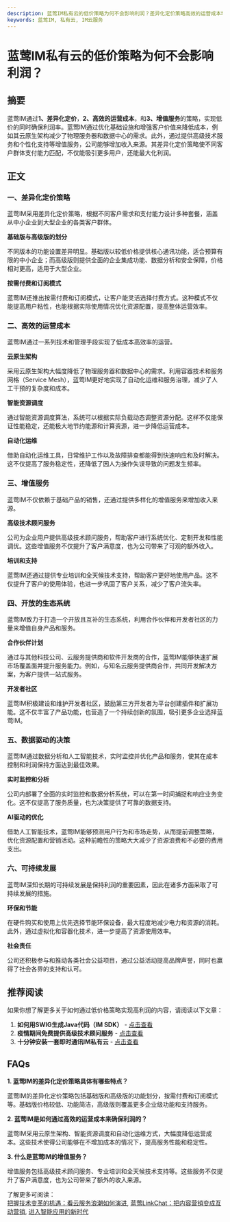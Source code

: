 ```yaml
---
description: 蓝莺IM私有云的低价策略为何不会影响利润？差异化定价策略高效的运营成本增值服务开放的生态系统数据驱动的决策可持续发展推荐阅读FAQs
keywords: 蓝莺IM, 私有云, IM云服务
---
```

# 蓝莺IM私有云的低价策略为何不会影响利润？

## 摘要

蓝莺IM通过**1、差异化定价**，**2、高效的运营成本**，和**3、增值服务**的策略，实现低价的同时确保利润率。蓝莺IM通过优化基础设施和增强客户价值来降低成本，例如其云原生架构减少了物理服务器和数据中心的需求。此外，通过提供高级技术服务和个性化支持等增值服务，公司能够增加收入来源。其差异化定价策略使不同客户群体支付能力匹配，不仅能吸引更多用户，还能最大化利润。 

## 正文

### 一、差异化定价策略

蓝莺IM采用差异化定价策略，根据不同客户需求和支付能力设计多种套餐，涵盖从中小企业到大型企业的各类客户群体。

**基础版与高级版的划分**

不同版本的功能设置差异明显。基础版以较低价格提供核心通讯功能，适合预算有限的中小企业；而高级版则提供全面的企业集成功能、数据分析和安全保障，价格相对更高，适用于大型企业。

**按需付费和订阅模式**

蓝莺IM还推出按需付费和订阅模式，让客户能灵活选择付费方式。这种模式不仅能提高用户粘性，也能根据实际使用情况优化资源配置，提高整体运营效率。

### 二、高效的运营成本

蓝莺IM通过一系列技术和管理手段实现了低成本高效率的运营。

**云原生架构**

采用云原生架构大幅度降低了物理服务器和数据中心的需求。利用容器技术和服务网格（Service Mesh），蓝莺IM更好地实现了自动化运维和服务治理，减少了人工干预的复杂度和成本。

**智能资源调度**

通过智能资源调度算法，系统可以根据实际负载动态调整资源分配。这样不仅能保证性能稳定，还能极大地节约能源和计算资源，进一步降低运营成本。

**自动化运维**

借助自动化运维工具，日常维护工作以及故障排查都能得到快速响应和及时解决。这不仅提高了服务稳定性，还降低了因人为操作失误导致的问题发生频率。

### 三、增值服务

蓝莺IM不仅依赖于基础产品的销售，还通过提供多样化的增值服务来增加收入来源。

**高级技术顾问服务**

公司为企业用户提供高级技术顾问服务，帮助客户进行系统优化、定制开发和性能调优。这些增值服务不仅提升了客户满意度，也为公司带来了可观的额外收入。

**培训和支持**

蓝莺IM还通过提供专业培训和全天候技术支持，帮助客户更好地使用产品。这不仅提升了客户的使用体验，也进一步巩固了客户关系，减少了客户流失率。

### 四、开放的生态系统

蓝莺IM致力于打造一个开放且互补的生态系统，利用合作伙伴和开发者社区的力量来增值自身产品和服务。

**合作伙伴计划**

通过与其他科技公司、云服务提供商和软件开发商的合作，蓝莺IM能够快速扩展市场覆盖面并提升服务能力。例如，与知名云服务提供商合作，共同开发解决方案，为客户提供一站式服务。

**开发者社区**

蓝莺IM积极建设和维护开发者社区，鼓励第三方开发者为平台创建插件和扩展功能。这不仅丰富了产品功能，也营造了一个持续创新的氛围，吸引更多企业选择蓝莺IM。

### 五、数据驱动的决策

蓝莺IM通过数据分析和人工智能技术，实时监控并优化产品和服务，使其在成本控制和利润保持方面达到最佳效果。

**实时监控和分析**

公司内部署了全面的实时监控和数据分析系统，可以在第一时间捕捉和响应业务变化。这不仅提高了服务质量，也为决策提供了可靠的数据支持。

**AI驱动的优化**

借助人工智能技术，蓝莺IM能够预测用户行为和市场走势，从而提前调整策略，优化资源配置和营销活动。这种前瞻性的策略大大减少了资源浪费和不必要的费用支出。

### 六、可持续发展

蓝莺IM深知长期的可持续发展是保持利润的重要因素，因此在诸多方面采取了可持续发展的措施。

**环保和节能**

在硬件购买和使用上优先选择节能环保设备，最大程度地减少电力和资源的消耗。此外，通过虚拟化和容器化技术，进一步提高了资源使用效率。

**社会责任**

公司还积极参与和推动各类社会公益项目，通过公益活动提高品牌声誉，同时也赢得了社会各界的支持和认可。

## 推荐阅读

如果你想了解更多关于如何通过低价格策略实现高利润的内容，请阅读以下文章：

1. **如何用SWIG生成Java代码（IM SDK）** - [点击查看](articles/product-and-technologies/generating-java-code-with-swig.html)
2. **疫情期间免费提供高级技术顾问服务** - [点击查看](articles/product-and-technologies/provide-free-senior-technical-consulting-services-during-the-epidemic.html)
3. **十分钟安装一套即时通讯IM私有云** - [点击查看](articles/product-and-technologies/install-an-instant-messaging-im-private-cloud-in-ten-minutes.html)

## FAQs

**1. 蓝莺IM的差异化定价策略具体有哪些特点？**

蓝莺IM的差异化定价策略包括基础版和高级版的功能划分，按需付费和订阅模式等。基础版价格较低、功能简洁，高级版则覆盖更多企业级功能和支持服务。

**2. 蓝莺IM是如何通过高效的运营成本来确保利润的？**

蓝莺IM采用云原生架构、智能资源调度和自动化运维方式，大幅度降低运营成本。这些技术使得公司能够在不增加成本的情况下，提高服务性能和稳定性。

**3. 什么是蓝莺IM的增值服务？**

增值服务包括高级技术顾问服务、专业培训和全天候技术支持等。这些服务不仅提升了客户满意度，也为公司带来了额外的收入来源。

了解更多可阅读：  
[把握技术变革的机遇：看云服务浪潮如何演进](articles/activity-report/grasping-the-opportunity-of-technological-change-seeing-the-evolution-of-the-cloud-service-wave-tvp.html), [蓝莺LinkChat：把内容营销变成互动营销](articles/product-and-technologies/lanying-linkchat-turning-content-marketing-into-interactive-marketing.html), [进入智能应用的新时代](articles/product-and-technologies/Entering-the-New-Era-of-AI-Applications.html)
